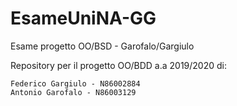 # EsameUniNA-GG
Esame progetto OO/BSD - Garofalo/Gargiulo

Repository per il progetto OO/BDD a.a 2019/2020 di:

```
Federico Gargiulo - N86002884
Antonio Garofalo - N86003129
```
